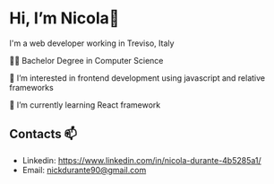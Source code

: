 # Hi, I’m Nicola👋
I'm a web developer working in Treviso, Italy

👨‍💻 Bachelor Degree in Computer Science

👀 I’m interested in frontend development using javascript and relative frameworks

🌱 I’m currently learning React framework

## Contacts 📫
<ul>
   <li>Linkedin: <a href="" target="_blank">https://www.linkedin.com/in/nicola-durante-4b5285a1/</a></li>
   <li>Email: <a href="mailto:nickdurante90@gmail.com">nickdurante90@gmail.com</a>
</ul>

